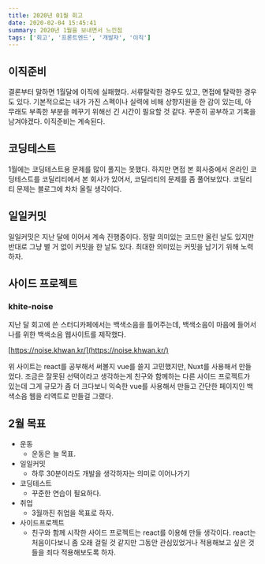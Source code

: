 ```yaml
---
title: 2020년 01월 회고
date: 2020-02-04 15:45:41
summary: 2020년 1월을 보내면서 느낀점
tags: ['회고', '프론트엔드', '개발자', '이직']
---
```


## 이직준비

결론부터 말하면 1월달에 이직에 실패했다. 서류탈락한 경우도 있고, 면접에 탈락한 경우도 있다. 기본적으로는 내가 가진 스펙이나 실력에 비해 상향지원을 한 감이 있는데, 아무래도 부족한 부분을 메꾸기 위해선 긴 시간이 필요할 것 같다.
꾸준히 공부하고 기록을 남겨야겠다. 이직준비는 계속된다.

## 코딩테스트

1월에는 코딩테스트용 문제를 많이 풀지는 못했다. 하지만 면접 본 회사중에서 온라인 코딩테스트를 코딜리티에서 본 회사가 있어서, 코딜리티의 문제를 좀 풀어보았다.
코딜리티 문제는 블로그에 차차 올릴 생각이다.

## 일일커밋

일일커밋은 지난 달에 이어서 계속 진행중이다. 정말 의미있는 코드만 올린 날도 있지만 반대로 그냥 별 거 없이 커밋을 한 날도 있다. 최대한 의미있는 커밋을 남기기 위해 노력하자.

## 사이드 프로젝트

### khite-noise

지난 달 회고에 쓴 스터디카페에서는 백색소음을 틀어주는데, 백색소음이 마음에 들어서 나를 위한 백색소음 웹사이트를 제작했다. 

[https://noise.khwan.kr/](https://noise.khwan.kr/)

위 사이트는 react를 공부해서 써볼지 vue를 쓸지 고민했지만, Nuxt를 사용해서 만들었다.
조금은 잘못된 선택이라고 생각하는게 친구와 함께하는 다른 사이드 프로젝트가 있는데 그게 규모가 좀 더 크다보니 익숙한 vue를 사용해서 만들고 간단한 페이지인 백색소음 웹을 리액트로 만들걸 그랬다.


## 2월 목표

* 운동
  - 운동은 늘 목표.
* 일일커밋
  - 하루 30분이라도 개발을 생각하자는 의미로 이어나가기
* 코딩테스트
  - 꾸준한 연습이 필요하다.
* 취업
  - 3월까진 취업을 목표로 하자.
* 사이드프로젝트
  - 친구와 함께 시작한 사이드 프로젝트는 react를 이용해 만들 생각이다. react는 처음이다보니 좀 오래 걸릴 것 같지만 그동안 관심있었거나 적용해보고 싶은 것들을 죄다 적용해보도록 하자.
